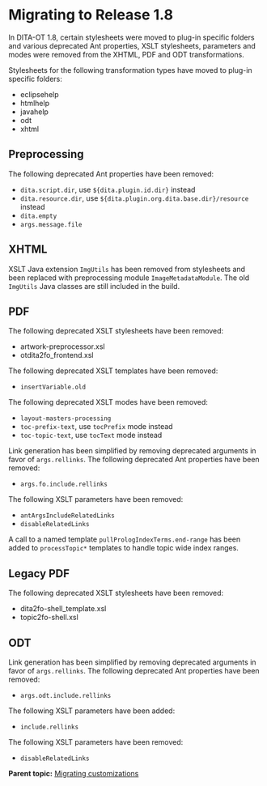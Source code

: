 # Migrating to Release 1.8

In DITA-OT 1.8, certain stylesheets were moved to plug-in specific folders and various deprecated Ant properties, XSLT stylesheets, parameters and modes were removed from the XHTML, PDF and ODT transformations.

Stylesheets for the following transformation types have moved to plug-in specific folders:

-   eclipsehelp
-   htmlhelp
-   javahelp
-   odt
-   xhtml

## Preprocessing

The following deprecated Ant properties have been removed:

-   `dita.script.dir`, use `${dita.plugin.id.dir}` instead
-   `dita.resource.dir`, use `${dita.plugin.org.dita.base.dir}/resource` instead
-   `dita.empty`
-   `args.message.file`

## XHTML

XSLT Java extension `ImgUtils` has been removed from stylesheets and been replaced with preprocessing module `ImageMetadataModule`. The old `ImgUtils` Java classes are still included in the build.

## PDF

The following deprecated XSLT stylesheets have been removed:

-   artwork-preprocessor.xsl
-   otdita2fo\_frontend.xsl

The following deprecated XSLT templates have been removed:

-   `insertVariable.old`

The following deprecated XSLT modes have been removed:

-   `layout-masters-processing`
-   `toc-prefix-text`, use `tocPrefix` mode instead
-   `toc-topic-text`, use `tocText` mode instead

Link generation has been simplified by removing deprecated arguments in favor of `args.rellinks`. The following deprecated Ant properties have been removed:

-   `args.fo.include.rellinks`

The following XSLT parameters have been removed:

-   `antArgsIncludeRelatedLinks`
-   `disableRelatedLinks`

A call to a named template `pullPrologIndexTerms.end-range` has been added to `processTopic*` templates to handle topic wide index ranges.

## Legacy PDF

The following deprecated XSLT stylesheets have been removed:

-   dita2fo-shell\_template.xsl
-   topic2fo-shell.xsl

## ODT

Link generation has been simplified by removing deprecated arguments in favor of `args.rellinks`. The following deprecated Ant properties have been removed:

-   `args.odt.include.rellinks`

The following XSLT parameters have been added:

-   `include.rellinks`

The following XSLT parameters have been removed:

-   `disableRelatedLinks`

**Parent topic:** [Migrating customizations](../dev_ref/migration.md)


